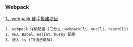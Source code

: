 

### Webpack

[1、webpack 徒手搭建项目](https://github.com/mzy911/webpackCli.git)

```
1. webpack 详细配置 (三分支：webpackCli、vueCli、reactCli)
2. 接入 Babel、eslint、husky 配置
3. 接入 ts (TS语法讲解)
```







